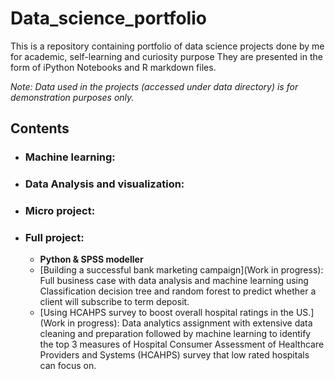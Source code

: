 # Data_science_portfolio
This is a repository containing portfolio of data science projects done by me for academic, self-learning and curiosity purpose
They are presented in the form of iPython Notebooks and R markdown files.

<!-- For a more visually pleasant experience for browing the portfolio, do check out xxxx.com -->
<!-- The R Portfolio is located at .... -->

_Note: Data used in the projects (accessed under data directory) is for demonstration purposes only._

## Contents

- ### Machine learning:

- ### Data Analysis and visualization:

- ### Micro project:

- ### Full project:

   - __Python & SPSS modeller__
    - [Building a successful bank marketing campaign](Work in progress): Full business case with data analysis and machine learning using Classification decision tree and random forest to predict whether a client will subscribe to term deposit.
    - [Using HCAHPS survey to boost overall hospital ratings in the US.](Work in progress): Data analytics assignment with extensive data cleaning and preparation followed by machine learning to identify the top 3 measures of Hospital Consumer Assessment of Healthcare Providers and Systems (HCAHPS) survey that low rated hospitals can focus on. 
